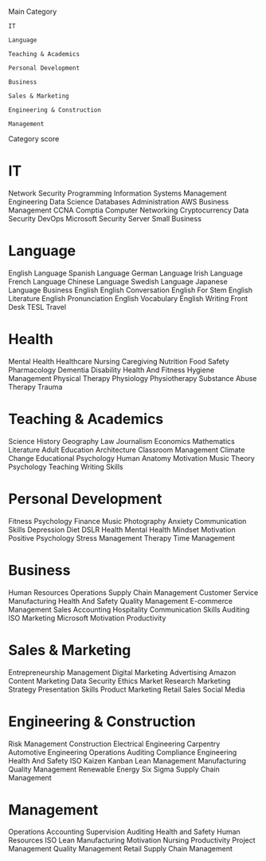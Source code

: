 Main Category
```
IT

Language

Teaching & Academics

Personal Development

Business

Sales & Marketing

Engineering & Construction

Management
```


Category score

# IT
Network Security
Programming
Information Systems
Management
Engineering
Data Science
Databases
Administration
AWS
Business Management
CCNA
Comptia
Computer Networking
Cryptocurrency
Data Security
DevOps
Microsoft
Security
Server
Small Business

# Language
English Language
Spanish Language
German Language
Irish Language
French Language
Chinese Language
Swedish Language
Japanese Language
Business English
English Conversation
English For Stem
English Literature
English Pronunciation
English Vocabulary
English Writing
Front Desk
TESL
Travel

# Health
Mental Health
Healthcare
Nursing
Caregiving
Nutrition
Food Safety
Pharmacology
Dementia
Disability
Health And Fitness
Hygiene
Management
Physical Therapy
Physiology
Physiotherapy
Substance Abuse
Therapy
Trauma

# Teaching & Academics
Science
History
Geography
Law
Journalism
Economics
Mathematics
Literature
Adult Education
Architecture
Classroom Management
Climate Change
Educational Psychology
Human Anatomy
Motivation
Music Theory
Psychology
Teaching
Writing Skills

# Personal Development
Fitness
Psychology
Finance
Music
Photography
Anxiety
Communication Skills
Depression
Diet
DSLR
Health
Mental Health
Mindset
Motivation
Positive Psychology
Stress Management
Therapy
Time Management

# Business
Human Resources
Operations
Supply Chain Management
Customer Service
Manufacturing
Health And Safety
Quality Management
E-commerce
Management
Sales
Accounting
Hospitality
Communication Skills
Auditing
ISO
Marketing
Microsoft
Motivation
Productivity

# Sales & Marketing
Entrepreneurship
Management
Digital Marketing
Advertising
Amazon
Content Marketing
Data Security
Ethics
Market Research
Marketing Strategy
Presentation Skills
Product Marketing
Retail
Sales
Social Media

# Engineering & Construction
Risk Management
Construction
Electrical Engineering
Carpentry
Automotive Engineering
Operations
Auditing
Compliance
Engineering
Health And Safety
ISO
Kaizen
Kanban
Lean
Management
Manufacturing
Quality Management
Renewable Energy
Six Sigma
Supply Chain Management

# Management
Operations
Accounting
Supervision
Auditing
Health and Safety
Human Resources
ISO
Lean
Manufacturing
Motivation
Nursing
Productivity
Project Management
Quality Management
Retail
Supply Chain Management
